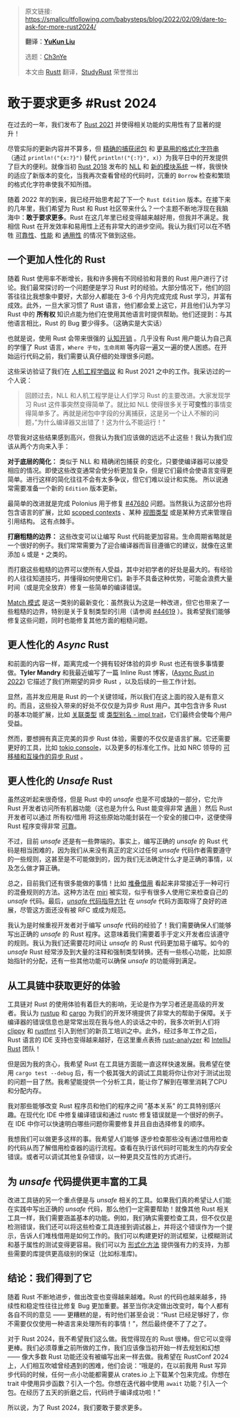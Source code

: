 > 原文链接: https://smallcultfollowing.com/babysteps/blog/2022/02/09/dare-to-ask-for-more-rust2024/
>
> **翻译：[YuKun Liu](https://github.com/mrxiaozhuox)**
> 
> 选题：[Ch3nYe](https://github.com/Ch3nYe)
>
> 本文由 [Rustt](https://Rustt.org) 翻译，[StudyRust](https://studyrust.org) 荣誉推出


# 敢于要求更多 #Rust 2024

在过去的一年，我们发布了 [Rust 2021](https://blog.rust-lang.org/2021/10/21/Rust-1.56.0.html) 并使得相关功能的实用性有了显著的提升！

尽管实际的更新内容并不算多，但 [精确的捕获闭包](https://doc.rust-lang.org/edition-guide/rust-2021/disjoint-capture-in-closures.html) 和 [更易用的格式化字符串](https://doc.rust-lang.org/edition-guide/rust-2021/panic-macro-consistency.html) （通过 `println!("{x:?}")` 替代 `println!("{:?}", x)`）为我平日中的开发提供了巨大的便利。就像当初 [Rust 2018](https://doc.rust-lang.org/edition-guide/rust-2018/index.html) 发布的 [NLL](http://blog.pnkfx.org/blog/2019/06/26/breaking-news-non-lexical-lifetimes-arrives-for-everyone/) 和 [新的模块系统](https://doc.rust-lang.org/nightly/edition-guide/rust-2018/path-changes.html) 一样，我很快的适应了新版本的变化，当我再次查看曾经的代码时，沉重的 `Borrow` 检查和繁琐的格式化字符串使我不知所措。



随着 2022 年的到来，我已经开始思考起了下一个 `Rust Edition` 版本。在接下来的几年里，我们希望为 Rust 和 Rust 社区带来什么？一个主题不断地浮现在我脑海中：**敢于要求更多**。Rust 在这几年里已经变得越来越好用，但我并不满足。我相信 Rust 在开发效率和易用性上还有非常大的进步空间。我认为我们可以在不牺牲 [可靠性](https://rustacean-principles.netlify.app/how_rust_empowers/reliable.html)、[性能](https://rustacean-principles.netlify.app/how_rust_empowers/performant.html) 和 [通用性](https://rustacean-principles.netlify.app/how_rust_empowers/versatile.html) 的情况下做到这些。



## 一个更加人性化的 Rust

随着 Rust 使用率不断增长，我和许多拥有不同经验和背景的 Rust 用户进行了讨论。我们最常探讨的一个问题便是学习 Rust 时的经验。大部分情况下，他们的回答往往比我想象中要好，大部分人都能在 3-6 个月内完成完成 Rust 学习，并富有成效。此外，一旦大家习惯了 Rust 语言，他们都会爱上这它，并且他们认为学习 Rust 中的 **所有权** 知识点能为他们在使用其他语言时提供帮助。他们还提到：与其他语言相比，Rust 的 Bug 要少得多。（这确实是大实话）



也就是说，使用 Rust 会带来很强的 [认知开销](https://blog.rust-lang.org/2017/03/02/lang-ergonomics.html) 。几乎没有 Rust 用户能认为自己真的学懂了 Rust 语言，`Where 子句`，`生命周期` 等内容一遍又一遍的使人困惑。在开始运行代码之前，我们需要认真仔细的处理很多问题。



这些采访验证了我们在 [人机工程学倡议](https://blog.rust-lang.org/2017/03/02/lang-ergonomics.html) 和 Rust 2021 之中的工作。我采访过的一个人说：

> 回顾过去，NLL 和人机工程学是让人们学习 Rust 的主要改进。大家发现学习 Rust 这件事突然变得简单了。就比如 NLL 使得很多关于**可变性**的事情变得简单多了。再就是闭包中字段的分离捕获，这是另一个让人不解的问题，”为什么编译器又出错了！这为什么不能运行！“



尽管我对这些结果感到高兴，但我认为我们应该做的远远不止这些！我认为我们应该从两个方向来入手：

**对于底层的简化：** 类似于 NLL 和 精确闭包捕获 的变化，只要使编译器可以接受相应的情况。即使这些改变通常会使分析更加复杂，但是它们最终会使语言变得更简单。进行这样的简化往往不会有太多争议，但它们难以设计和实施。 所以说通常需要准备一个新的 `Edition` 版本更新。

最简单的改进就是完成 Polonius 用于修复 [#47680](https://github.com/rust-lang/rust/issues/47680) 问题。当然我认为这部分也将包含语言的扩展，比如 [scoped contexts](https://tmandry.gitlab.io/blog/posts/2021-12-21-context-capabilities/) 、某种 [视图类型](https://smallcultfollowing.com/babysteps//blog/2021/11/05/view-types/) 或是某种方式来管理自引用结构。 这有点棘手。



**打磨粗糙的边界：** 这些改变可以让编写 Rust 代码能更加容易。生命周期省略就是一个很好的例子。我们常常需要为了迎合编译器而盲目遵循它的建议，就像在这里添加 `&` 或是 `*` 之类的。

而打磨这些粗糙的边界可以使所有人受益，其中对初学者的好处是最大的。有经验的人往往知道技巧，并懂得如何使用它们。新手不具备这种优势，可能会浪费大量时间（或是完全放弃）修复一些简单的编译错误。

[Match 模式](https://rust-lang.github.io/rfcs/2005-match-ergonomics.html) 是这一类别的最新变化：虽然我认为这是一种改进，但它也带来了一些粗糙的边界，特别是关于复制类型的引用（请参阅 [#44619](https://github.com/rust-lang/rust/issues/44619) ）。我希望我们能够修复这些问题，同时也能修复其他方面的粗糙问题。



## 更人性化的 *Async* Rust

和前面的内容一样，距离完成一个拥有较好体验的异步 Rust 也还有很多事情要做。**Tyler Mandry** 和我最近编写了一篇 Inline Rust 博客，([Async Rust in 2022](https://blog.rust-lang.org/inside-rust/2022/02/03/async-in-2022.html)) 它描述了我们所期望的异步 Rust ，以及后续的一些工作计划。

显然，高并发应用是 Rust 的一个关键领域，所以我们在这上面的投入是有意义的。而且，这些投入带来的好处不仅仅是为异步 Rust 用户。其中包含许多 Rust 的基本功能扩展，比如 [关联类型](https://blog.rust-lang.org/2021/08/03/GATs-stabilization-push.html) 或 [类型别名 - impl trait](https://rust-lang.github.io/impl-trait-initiative/explainer/tait.html)，它们最终会使每个用户受益。

然而，要想拥有真正完美的异步 Rust 体验，需要的不仅仅是语言扩展。它还需要更好的工具，比如 [tokio console](https://tokio.rs/blog/2021-12-announcing-tokio-console)，以及更多的标准化工作。比如 NRC 领导的 [可移植和互操作的异步 Rust](https://www.ncameron.org/blog/portable-and-interoperable-async-rust/) 。



## 更人性化的 *Unsafe* Rust

虽然这听起来很奇怪，但是 Rust 中的 *unsafe* 也是不可或缺的一部分，它允许 Rust 开发者访问所有机器功能（这也是为什么 Rust 能变得非常 [通用](https://rustacean-principles.netlify.app/how_rust_empowers/versatile.html) ）然后 Rust 开发者可以通过 所有权/借用 将这些原始功能封装在一个安全的接口中，这便使得 Rust 程序变得非常 [可靠](https://rustacean-principles.netlify.app/how_rust_empowers/reliable.html)。

不过，目前 *unsafe* 还是有一些弊端的。事实上，编写正确的 *unsafe* 的 Rust 代码是相当困难的，因为我们从来没有真正的定义过任何 *unsafe* 代码作者需要遵守的一些规则，这甚至是不可能做到的，因为我们无法确定什么才是正确的事情，以及怎么做才算正确。

总之，目前我们还有很多能做的事情！比如 [堆叠借用](https://plv.mpi-sws.org/rustbelt/stacked-borrows/) 看起来非常接近于一种可行的混叠规则的方法。这种方法在 [miri](https://github.com/rust-lang/miri) 被实现，似乎有很多人使用它来检查自己的 *unsafe* 代码。最后，[*unsafe* 代码指导方针](https://rust-lang.github.io/unsafe-code-guidelines/) 在 *unsafe* 代码方面取得了良好的进展，尽管这方面还没有被 RFC 或成为规范。

我认为是时候重视开发者对于编写 *unsafe* 代码的经验了！我们需要确保人们能够写出正确的 *unsafe* 的 Rust 程序。这意味着我们需要着手于定义开发者应该遵守的规则。我认为我们还需要花时间让 *unsafe* 的 Rust 代码更加易于编写。如今的 *unsafe* Rust 经常涉及到大量的注释和强制类型转换。还有一些核心功能，比如原始指针的分配，还有一些其他功能可以确保 *unsafe* 的功能得到满足。



## 从工具链中获取更好的体验

工具链对 Rust 的使用体验有着巨大的影响，无论是作为学习者还是高级的开发者。我认为 [rustup](https://rustup.rs/) 和 [cargo](https://doc.rust-lang.org/cargo/) 为我们的开发环境提供了非常大的帮助于保障。关于编译器的错误信息也是常常出现在我与他人的谈话之中的，我多次听到人们将 [clippy](https://github.com/rust-lang/rust-clippy) 和 [rustfmt](https://rust-lang.github.io/rustfmt/?version=v1.4.38&search=) 引入到他们的新员工培训之中。此外，经过多年工作之后，Rust 语言的 IDE 支持也变得越来越好，在这里重点表扬 [rust-analyzer](https://rust-analyzer.github.io/) 和 [IntelliJ Rust](https://www.jetbrains.com/rust/) 团队！

但是因为我的贪心，我希望 Rust 在工具链方面能一直这样快速发展。我希望在使用 `cargo test --debug` 后，有一个极其强大的调试工具能将你让你对于测试出现的问题一目了然。我希望能提供一个分析工具，能让你了解到在哪里消耗了CPU和分配内存。

我对那些能够改变 Rust 程序员和他们的程序之间 ”基本关系” 的工具特别感兴趣。在现代化 IDE 中修复编译错误和通过 rustc 修复错误就是一个很好的例子。在 IDE 中你可以快速明白哪些问题你需要修复并且自由选择修复的顺序。

我想我们可以做更多这样的事。我希望人们能够 逐步检查那些没有通过借用检查的代码从而了解借用检查器的运行流程。查看在执行该代码时可能发生的内存安全错误。或者可以调试其他复杂错误，以一种更具交互性的方式进行。



## 为 *unsafe* 代码提供更丰富的工具

改进工具链的另一个重点便是与 *unsafe* 相关的工具。如果我们真的希望让人们能在实践中写出正确的 *unsafe* 代码，那么他们一定需要帮助！就像其他 Rust 相关工具一样，我们需要涵盖基本的功能。例如，我们确实需要检查工具，但不仅仅是检测错误，我们还可以将这些检查工具连接到调试器上，并将这个错误作为一个提示，告诉人们堆栈借用是如何工作的。我们可以构建更好的测试框架，让模糊测试和基于属性的测试变得更容易。我们可以为 [形式化方法](https://github.com/rust-formal-methods/wg) 提供强有力的支持，为那些需要的库提供更高级别的保证（比如标准库)。



## 结论：我们得到了它

随着 Rust 不断地进步，做出改变也变得越来越难。Rust 的代码也越来越多，持续性和稳定性往往比修复 Bug 更加重要。甚至当你决定做出改变时，每个人都有各自不同的意见 —— 更糟糕的是，有时他们甚至会说：“Rust 已经足够好了，你不需要仅仅使用一种语言来处理所有的事情！”，然后最终便不了了之了。

对于 Rust 2024，我不希望我们这么做。我觉得现在的 Rust 很棒。但它可以变得更棒。我们必须尊重之前所做的工作，我们应该像当初开始一样去规划和幻想 —— 像大多数 Rust 功能还没有被编写出来一样去做。我希望在 RustConf 2024 上，人们相互吹嘘曾经遇到的困难，他们会说：“哦是的，在以前我用 Rust 写异步代码的时候，任何一点小功能都需要从 crates.io 上下载某个包来完成。你想在 trait 中使用异步函数？引入一个包。你想在迭代器中使用 `await` 功能？引入一个包。在经历了五天的折磨之后，代码终于编译成功啦！”



所以说，为了 Rust 2024，我们要敢于要求更多。

